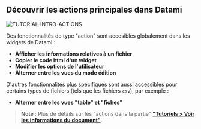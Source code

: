 ## Découvrir les actions principales dans Datami

<div>
  <img
    alt="TUTORIAL-INTRO-ACTIONS"
    src="https://raw.githubusercontent.com/multi-coop/vizboard-website-content/main/images/tutorial/commented/tutorial-actions.png"
    />
</div>

Des fonctionnalités de type "action" sont accesibles globalement dans les widgets de Datami : 

- **Afficher les informations relatives à un fichier**
- **Copier le code html d'un widget**
- **Modifier les options de l'utilisateur**
- **Alterner entre les vues du mode édition**

D'autres fonctionnalités plus spécifiques sont aussi accessibles pour certains types de fichiers (tels que les fichiers `csv`), par exemple :

- **Alterner entre les vues "table" et "fiches"**

> **Note** : Plus de détails sur les "actions dans la partie" **["Tutoriels > Voir les informations du document"](/tutorial-actions)**.
